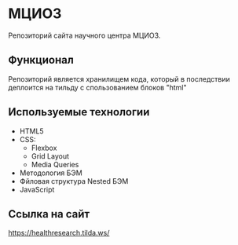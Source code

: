 # МЦИОЗ

Репозиторий сайта научного центра МЦИОЗ. 

## Функционал

Репозиторий является хранилищем кода, который в последствии деплоится на тильду с спользованием блоков "html"

## Используемые технологии

- HTML5
- CSS:
    - Flexbox
    - Grid Layout
    - Media Queries
- Методология БЭМ
- Фйловая структура Nested БЭМ
- JavaScript

## Ссылка на сайт

https://healthresearch.tilda.ws/
